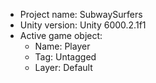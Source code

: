 <!-- UNITY CODE ASSIST INSTRUCTIONS START -->
- Project name: SubwaySurfers
- Unity version: Unity 6000.2.1f1
- Active game object:
  - Name: Player
  - Tag: Untagged
  - Layer: Default
<!-- UNITY CODE ASSIST INSTRUCTIONS END -->
